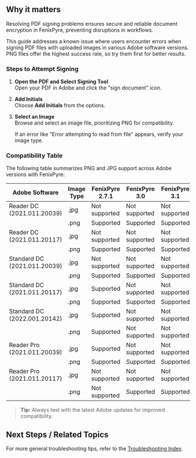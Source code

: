 
## Why it matters
Resolving PDF signing problems ensures secure and reliable document encryption in FenixPyre, preventing disruptions in workflows.

This guide addresses a known issue where users encounter errors when signing PDF files with uploaded images in various Adobe software versions. PNG files offer the highest success rate, so try them first for better results.

### Steps to Attempt Signing

1. **Open the PDF and Select Signing Tool**  
   Open your PDF in Adobe and click the "sign document" icon.
   
   <!-- IMG: ./media/09-troubleshooting-&-faq/sign-document-icon.png | Alt: Adobe sign document icon highlighted -->

2. **Add Initials**  
   Choose **Add Initials** from the options.
   
   <!-- IMG: ./media/09-troubleshooting-&-faq/add-initials.png | Alt: Adobe add initials interface -->

3. **Select an Image**  
   Browse and select an image file, prioritizing PNG for compatibility.
   
   <!-- IMG: ./media/09-troubleshooting-&-faq/select-image.png | Alt: Adobe image selection dialog -->
   
   If an error like "Error attempting to read from file" appears, verify your image type.
   
   <!-- IMG: ./media/09-troubleshooting-&-faq/error-message.png | Alt: Adobe error message for file read issue -->

### Compatibility Table
The following table summarizes PNG and JPG support across Adobe versions with FenixPyre:

| Adobe Software              | Image Type | FenixPyre 2.7.1 | FenixPyre 3.0 | FenixPyre 3.1 |
|-----------------------------|------------|-----------------|---------------|---------------|
| Reader DC (2021.011.20039) | .jpg      | Not supported  | Not supported | Not supported |
|                             | .png      | Supported      | Supported     | Supported     |
| Reader DC (2021.011.20117) | .jpg      | Not supported  | Not supported | Not supported |
|                             | .png      | Supported      | Supported     | Supported     |
| Standard DC (2021.011.20039) | .jpg    | Not supported  | Not supported | Not supported |
|                             | .png      | Supported      | Supported     | Supported     |
| Standard DC (2021.011.20117) | .jpg   | Supported      | Not supported | Not supported |
|                             | .png      | Supported      | Supported     | Supported     |
| Standard DC (2022.001.20142) | .jpg   | Supported      | Not supported | Not supported |
|                             | .png      | Supported      | Not supported | Not supported |
| Reader Pro (2021.011.20039) | .jpg     | Supported      | Not supported | Not supported |
|                             | .png      | Supported      | Supported     | Supported     |
| Reader Pro (2021.011.20117) | .jpg     | Not supported  | Not supported | Not supported |
|                             | .png      | Not supported  | Supported     | Supported     |

> **Tip:** Always test with the latest Adobe updates for improved compatibility.

## Next Steps / Related Topics  
For more general troubleshooting tips, refer to the [Troubleshooting Index](/09-troubleshooting-&-faq/index.md).